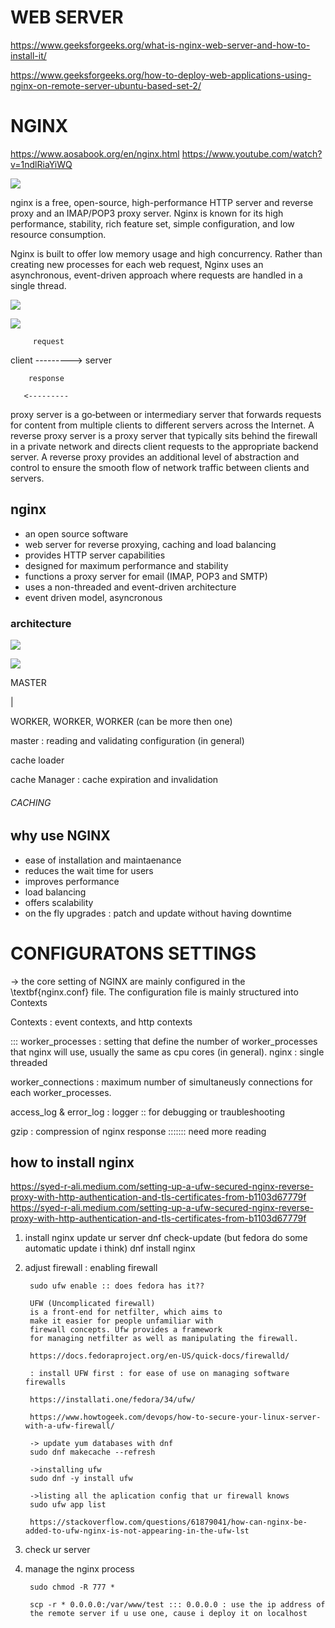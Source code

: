 # WEB SERVER

https://www.geeksforgeeks.org/what-is-nginx-web-server-and-how-to-install-it/

https://www.geeksforgeeks.org/how-to-deploy-web-applications-using-nginx-on-remote-server-ubuntu-based-set-2/


# NGINX
https://www.aosabook.org/en/nginx.html
https://www.youtube.com/watch?v=1ndlRiaYiWQ

![](./diagrams/request-response.png)

nginx is a free, open-source, high-performance HTTP server and reverse 
proxy and an IMAP/POP3 proxy server. Nginx is known for its high 
performance, stability, rich feature set, simple configuration, 
and low resource consumption.

Nginx is built to offer low memory usage and high concurrency. 
Rather than creating new processes for each web request, Nginx uses an 
asynchronous, event-driven approach where requests are handled in a 
single thread.

![](./diagrams/nginx-arch-general.png)

![](./diagrams/http-https.png)

         request

client ---------> server

        response

       <---------

proxy server is a go‑between or intermediary server that forwards 
requests for content from multiple clients to different servers across 
the Internet. A reverse proxy server is a proxy server that typically 
sits behind the firewall in a private network and directs client requests 
to the appropriate backend server. A reverse proxy provides an additional 
level of abstraction and control to ensure the smooth flow of network 
traffic between clients and servers.


## nginx 
- an open source software
- web server for reverse proxying, caching and load balancing
- provides HTTP server capabilities
- designed for maximum performance and stability
- functions a proxy server for email (IMAP, POP3 and SMTP)
- uses a non-threaded and event-driven architecture
- event driven model, asyncronous 

### architecture

![](./diagrams/infographic-Inside-NGINX_process-model.png)

![](./diagrams/nginx-architecture.jpg)

MASTER 
 
  |
 
WORKER, WORKER, WORKER (can be more then one)


master : reading and validating configuration (in general)


cache loader 

cache Manager : cache expiration and invalidation

###### CACHING 


## why use NGINX 
- ease of installation and maintaenance
- reduces the wait time for users 
- improves performance
- load balancing 
- offers scalability
- on the fly upgrades : patch and update without having downtime

# CONFIGURATONS SETTINGS
-> the core setting of NGINX are mainly configured in the \textbf{nginx.conf}
file. The configuration file is mainly structured into Contexts

Contexts : event contexts, and http contexts 

:::
worker_processes : setting that define the number of worker_processes 
that nginx will use, usually the same as cpu cores (in general). 
nginx : single threaded 

worker_connections : maximum number of simultaneusly connections for each
worker_processes. 

access_log & error_log : logger :: for debugging or traubleshooting

gzip : compression of nginx response ::::::: need more reading 


## how to install nginx 

https://syed-r-ali.medium.com/setting-up-a-ufw-secured-nginx-reverse-proxy-with-http-authentication-and-tls-certificates-from-b1103d67779f
https://syed-r-ali.medium.com/setting-up-a-ufw-secured-nginx-reverse-proxy-with-http-authentication-and-tls-certificates-from-b1103d67779f

1. install nginx 
    update ur server 
    dnf check-update (but fedora do some automatic update i think)
    dnf install nginx
2. adjust firewall
    : enabling firewall 
        
        sudo ufw enable :: does fedora has it??
        
        UFW (Uncomplicated firewall)
        is a front-end for netfilter, which aims to 
        make it easier for people unfamiliar with 
        firewall concepts. Ufw provides a framework 
        for managing netfilter as well as manipulating the firewall.
        
        https://docs.fedoraproject.org/en-US/quick-docs/firewalld/
        
        : install UFW first : for ease of use on managing software firewalls 
        
        https://installati.one/fedora/34/ufw/

        https://www.howtogeek.com/devops/how-to-secure-your-linux-server-with-a-ufw-firewall/
        
        -> update yum databases with dnf 
        sudo dnf makecache --refresh

        ->installing ufw
        sudo dnf -y install ufw
        
        ->listing all the aplication config that ur firewall knows
        sudo ufw app list
        
        https://stackoverflow.com/questions/61879041/how-can-nginx-be-added-to-ufw-nginx-is-not-appearing-in-the-ufw-lst

        
    
3. check ur server 
4. manage the nginx process 
        
        sudo chmod -R 777 *
        
        scp -r * 0.0.0.0:/var/www/test ::: 0.0.0.0 : use the ip address of 
        the remote server if u use one, cause i deploy it on localhost



